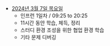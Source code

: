 - [2024년 3월 7일 목요일](Chapter1/6.md)
  - 인프런 1일차 / 09:25 to 20:25
  - 11시간 동안 학습, 체득, 정리
  - 스터디 환경 조성을 위한 협업 환경 학습
  - 기타 문제 디버깅